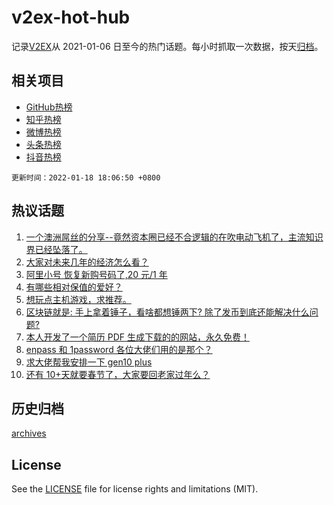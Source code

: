 # v2ex-hot-hub

 记录[V2EX](https://www.v2ex.com/)从 2021-01-06 日至今的热门话题。每小时抓取一次数据，按天[归档](archives)。
 
 ## 相关项目

- [GitHub热榜](https://github.com/snaildev/github-hot-hub)
- [知乎热榜](https://github.com/snaildev/zhihu-hot-hub)
- [微博热榜](https://github.com/snaildev/weibo-hot-hub)
- [头条热榜](https://github.com/snaildev/toutiao-hot-hub)
- [抖音热榜](https://github.com/snaildev/douyin-hot-hub)


 `更新时间：2022-01-18 18:06:50 +0800`

## 热议话题

1. [一个澳洲屌丝的分享--竟然资本圈已经不合逻辑的在吹电动飞机了，主流知识界已经坠落了。](https://www.v2ex.com/t/828898)
1. [大家对未来几年的经济怎么看？](https://www.v2ex.com/t/828853)
1. [阿里小号 恢复新购号码了,20 元/1 年](https://www.v2ex.com/t/828848)
1. [有哪些相对保值的爱好？](https://www.v2ex.com/t/828859)
1. [想玩点主机游戏，求推荐。](https://www.v2ex.com/t/828894)
1. [区块链就是: 手上拿着锤子，看啥都想锤两下? 除了发币到底还能解决什么问题?](https://www.v2ex.com/t/829011)
1. [本人开发了一个简历 PDF 生成下载的的网站，永久免费！](https://www.v2ex.com/t/828933)
1. [enpass 和 1password 各位大佬们用的是那个？](https://www.v2ex.com/t/828943)
1. [求大佬帮我安排一下 gen10 plus](https://www.v2ex.com/t/828883)
1. [还有 10+天就要春节了，大家要回老家过年么？](https://www.v2ex.com/t/828978)

## 历史归档

[archives](archives)

## License

See the [LICENSE](LICENSE) file for license rights and limitations (MIT).
